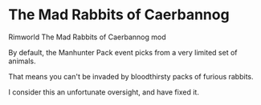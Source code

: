 # The Mad Rabbits of Caerbannog
Rimworld The Mad Rabbits of Caerbannog mod

By default, the Manhunter Pack event picks from a very limited set of animals.

That means you can't be invaded by bloodthirsty packs of furious rabbits.

I consider this an unfortunate oversight, and have fixed it.